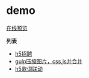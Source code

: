 # demo 

[在线预览](https://galan99.github.io/demo/)


**列表**

* [h5招聘](https://galan99.github.io/demo/ledou/zhaopin/)
* [gulp压缩图片，css,js并合并](https://galan99.github.io/demo/gulp/)
* [h5歌词联动](https://galan99.github.io/demo/kugou/)
